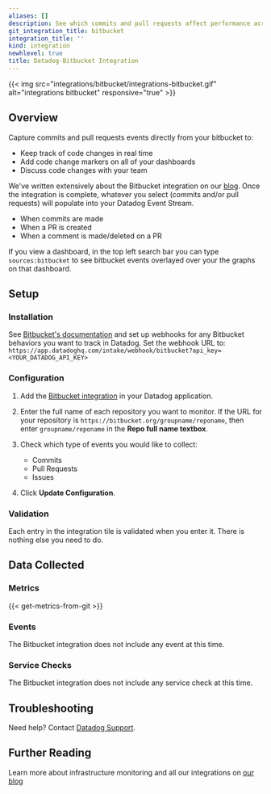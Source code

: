 ```yaml
---
aliases: []
description: See which commits and pull requests affect performance across your services.
git_integration_title: bitbucket
integration_title: ''
kind: integration
newhlevel: true
title: Datadog-Bitbucket Integration
---
```


{{< img src="integrations/bitbucket/integrations-bitbucket.gif" alt="integrations bitbucket" responsive="true" >}}

## Overview

Capture commits and pull requests events directly from your bitbucket to:

  * Keep track of code changes in real time
  * Add code change markers on all of your dashboards
  * Discuss code changes with your team

We've written extensively about the Bitbucket integration on our [blog](https://www.datadoghq.com/blog/understand-code-changes-impact-system-performance-bitbucket-datadog/).
Once the integration is complete, whatever you select (commits and/or pull requests) will populate
into your Datadog Event Stream.

* When commits are made
* When a PR is created
* When a comment is made/deleted on a PR

If you view a dashboard, in the top left search bar you can type ```sources:bitbucket``` to see bitbucket events overlayed over your the graphs on that dashboard.

## Setup
### Installation

See [Bitbucket's documentation](https://confluence.atlassian.com/bitbucket/manage-webhooks-735643732.html) and set up webhooks for any Bitbucket behaviors you want to track in Datadog.
Set the webhook URL to: ```https://app.datadoghq.com/intake/webhook/bitbucket?api_key=<YOUR_DATADOG_API_KEY>```

### Configuration

1. Add the [Bitbucket integration](https://app.datadoghq.com/account/settings#integrations/bitbucket) in your Datadog application.

2. Enter the full name of each repository you want to monitor. If the URL for your repository is ```https://bitbucket.org/groupname/reponame```, then enter ```groupname/reponame``` in the **Repo full name textbox**.

3. Check which type of events you would like to collect:
    * Commits 
    * Pull Requests
    * Issues  

4. Click **Update Configuration**.

### Validation

Each entry in the integration tile is validated when you enter it. There is nothing else you need to do.

## Data Collected
### Metrics
{{< get-metrics-from-git >}}

### Events

The Bitbucket integration does not include any event at this time.

### Service Checks
The Bitbucket integration does not include any service check at this time.

## Troubleshooting
Need help? Contact [Datadog Support](http://docs.datadoghq.com/help/).

## Further Reading
Learn more about infrastructure monitoring and all our integrations on [our blog](https://www.datadoghq.com/blog/)